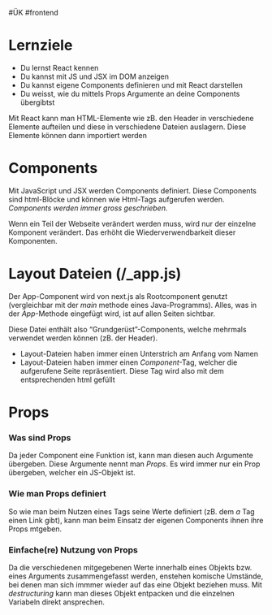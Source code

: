 #ÜK
#frontend

# Lernziele

- Du lernst React kennen
- Du kannst mit JS und JSX im DOM anzeigen
- Du kannst eigene Components definieren und mit React darstellen
- Du weisst, wie du mittels Props Argumente an deine Components übergibtst

Mit React kann man HTML-Elemente wie zB. den Header in verschiedene Elemente aufteilen und diese in verschiedene Dateien auslagern. Diese Elemente können dann importiert werden

# Components

Mit JavaScript und JSX werden Components definiert. Diese Components sind html-Blöcke und können wie Html-Tags aufgerufen werden. *Components werden immer gross geschrieben.*

Wenn ein Teil der Webseite verändert werden muss, wird nur der einzelne Komponent verändert. Das erhöht die Wiederverwendbarkeit dieser Komponenten.

# Layout Dateien (/_app.js)

Der App-Component wird von next.js als Rootcomponent genutzt (vergleichbar mit der *main* methode eines Java-Programms). Alles, was in der *App*-Methode eingefügt wird, ist auf allen Seiten sichtbar. 

Diese Datei enthält also “Grundgerüst”-Components, welche mehrmals verwendet werden können (zB. der Header). 

- Layout-Dateien haben immer einen Unterstrich am Anfang vom Namen
- Layout-Dateien haben immer einen *Component*-Tag, welcher die aufgerufene Seite repräsentiert. Diese Tag wird also mit dem entsprechenden html gefüllt

# Props

### Was sind Props

Da jeder Component eine Funktion ist, kann man diesen auch Argumente übergeben. Diese Argumente nennt man *Props*. Es wird immer nur ein Prop übergeben, welcher ein JS-Objekt ist. 

### Wie man Props definiert

So wie man beim Nutzen eines Tags seine Werte definiert (zB. dem *a* Tag einen Link gibt), kann man beim Einsatz der eigenen Components ihnen ihre Props mtgeben. 

### Einfache(re) Nutzung von Props

Da die verschiedenen mitgegebenen Werte innerhalb eines Objekts bzw. eines Arguments zusammengefasst werden, enstehen komische Umstände, bei denen man sich immmer wieder auf das eine Objekt beziehen muss. Mit *destructuring* kann man dieses Objekt entpacken und die einzelnen Variabeln direkt ansprechen.